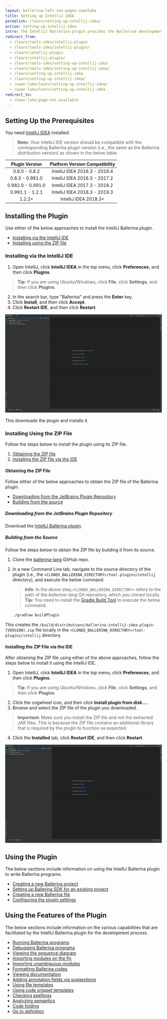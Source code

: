 ```yaml
---
layout: ballerina-left-nav-pages-swanlake
title: Setting up IntelliJ IDEA
permalink: /learn/setting-up-intellij-idea/
active: setting-up-intellij-idea
intro: The IntelliJ Ballerina plugin provides the Ballerina development capabilities in IntelliJ IDEA. The below sections include instructions on how to download, install, and use the features of the IntelliJ plugin.
redirect_from:
  - /learn/tools-ides/intellij-plugin
  - /learn/tools-ides/intellij-plugin/
  - /learn/intellij-plugin
  - /learn/intellij-plugin/
  - /learn/tools-ides/setting-up-intellij-idea
  - /learn/tools-ides/setting-up-intellij-idea/
  - /learn/setting-up-intellij-idea
  - /learn/setting-up-intellij-idea/
  - /swan-lake/learn/setting-up-intellij-idea/
  - /swan-lake/learn/setting-up-intellij-idea
redirect_to:
  - /swan-lake/page-not-available
---
```


## Setting Up the Prerequisites

You need [IntelliJ IDEA](https://www.jetbrains.com/idea/download/) installed.

>**Note:** Your IntelliJ IDE version should be compatible with the corresponding Ballerina plugin version (i.e., the same as the Ballerina distribution version) as shown in the below table.

**Plugin Version**|**Platform Version Compatibility**
:-----:|:-----:
0.8.0 - 0.8.2|IntelliJ IDEA 2016.3 - 2016.4
0.8.3 - 0.981.0|IntelliJ IDEA 2016.3 - 2017.2
0.982.0 - 0.991.0|IntelliJ IDEA 2017.3 - 2018.2
0.991.1 - 1.2.1 | IntelliJ IDEA 2018.3 - 2019.3
1.2.2+ | IntelliJ IDEA 2018.3+

## Installing the Plugin

Use either of the below approaches to install the IntelliJ Ballerina plugin.

- [Installing via the IntelliJ IDE](#installing-via-the-intellij-ide)
- [Installing using the ZIP file](#installing-using-the-zip-file)

### Installing via the IntelliJ IDE

1. Open IntelliJ, click **IntelliJ IDEA** in the top menu, click **Preferences**, and then click **Plugins**. 
> **Tip:** If you are using Ubuntu/Windows, click **File**, click **Settings**, and then click **Plugins**.
2. In the search bar, type "Ballerina" and press the **Enter** key. 
3. Click **Install**, and then click **Accept**.
4. Click **Restart IDE**, and then click **Restart**.

![Install the plugin via IntelliJ IDEA](/learn/images/install-plugin-via-intellij.gif)

This downloads the plugin and installs it.

### Installing Using the ZIP File

Follow the steps below to install the plugin using its ZIP file.

1. [Obtaining the ZIP file](#obtaining-the-zip-file)
2. [Installing the ZIP file via the IDE](#installing-the-zip-file-via-the-ide)

#### Obtaining the ZIP File

Follow either of the below approaches to obtain the ZIP file of the Ballerina plugin.

- [Downloading from the JetBrains Plugin Repository](#downloading-from-the-jetbrains-plugin-repository)
- [Building from the source](#building-from-the-source)

##### Downloading from the JetBrains Plugin Repository

Download the [IntelliJ Ballerina plugin](https://plugins.jetbrains.com/plugin/9520-ballerina).


##### Building from the Source

Follow the steps below to obtain the ZIP file by building it from its source.

1. Clone the [ballerina-lang](https://github.com/ballerina-platform/ballerina-lang) GitHub repo.
2. In a new Command Line tab, navigate to the source directory of the plugin (i.e., the `<CLONED_BALLERINA_DIRECTORY>/tool-plugins/intellij` directory), and execute the below command.
    > **Info**: In the above step,`<CLONED_BALLERINA_DIRECTORY>` refers to the path of the *ballerina-lang* Git repository, which you cloned locally. 
    > **Tip:** You need to install the [Gradle Build Tool](https://gradle.org/) to execute the below command.

    ```bash
    ./gradlew buildPlugin
    ```

This creates the `/build/distributions/ballerina-intellij-idea-plugin-[VERSION].zip` file locally in the `<CLONED_BALLERINA_DIRECTORY>/tool-plugins/intellij` directory.

#### Installing the ZIP File via the IDE

After obtaining the ZIP file using either of the above approaches, follow the steps below to install it using the IntelliJ IDE.


1. Open IntelliJ, click **IntelliJ IDEA** in the top menu, click **Preferences**, and then click **Plugins**. 
> **Tip:** If you are using Ubuntu/Windows, click **File**, click **Settings**, and then click **Plugins**.
2. Click the cogwheel icon, and then click **Install plugin from disk...**.
3. Browse and select the ZIP file of the plugin you downloaded.
> **Important:** Make sure you install the ZIP file and not the extracted JAR files. This is because the ZIP file contains an additional library that is required by the plugin to function as expected.
4. Click the **Installed** tab, click **Restart IDE**, and then click **Restart**.

![Install using the Preferences option of the IDE.](/learn/images/install-via-editor-preferences.gif)

## Using the Plugin

The below sections include information on using the IntelliJ Ballerina plugin to write Ballerina programs.

- [Creating a new Ballerina project](/learn/intellij-plugin/using-the-intellij-plugin#creating-a-new-ballerina-project)
- [Setting up Ballerina SDK for an existing project](/learn/intellij-plugin/using-the-intellij-plugin#setting-up-ballerina-sdk-for-an-existing-project)
- [Creating a new Ballerina file](/learn/intellij-plugin/using-the-intellij-plugin#creating-a-new-ballerina-file)
- [Configuring the plugin settings](/learn/intellij-plugin/using-the-intellij-plugin#configuring-the-plugin-settings)

## Using the Features of the Plugin

The below sections include information on the various capabilities that are facilitated by the IntelliJ Ballerina plugin for the development process.

- [Running Ballerina programs](/learn/intellij-plugin/using-intellij-plugin-features#running-ballerina-programs)
- [Debugging Ballerina programs](/learn/intellij-plugin/using-intellij-plugin-features#debugging-ballerina-programs)
- [Viewing the sequence diagram](/learn/intellij-plugin/using-intellij-plugin-features#viewing-the-sequence-diagram)
- [Importing modules on the fly](/learn/intellij-plugin/using-intellij-plugin-features#importing-modules-on-the-fly)
- [Importing unambiguous modules](/learn/intellij-plugin/using-intellij-plugin-features#importing-unambiguous-modules)
- [Formatting Ballerina codes](/learn/intellij-plugin/using-intellij-plugin-features#formatting-ballerina-codes)
- [Viewing documentation](/learn/intellij-plugin/using-intellij-plugin-features#viewing-documentation)
- [Adding annotation fields via suggestions](/learn/intellij-plugin/using-intellij-plugin-features#adding-annotation-fields-via-suggestions)
- [Using file templates](/learn/intellij-plugin/using-intellij-plugin-features#using-file-templates)
- [Using code snippet templates](/learn/intellij-plugin/using-intellij-plugin-features#using-code-snippet-templates)
- [Checking spellings](/learn/intellij-plugin/using-intellij-plugin-features#checking-spellings)
- [Analyzing semantics](/learn/intellij-plugin/using-intellij-plugin-features#analyzing-semantics)
- [Code folding](/learn/intellij-plugin/using-intellij-plugin-features#code-folding)
- [Go to definition](/learn/intellij-plugin/using-intellij-plugin-features#go-to-definition)
